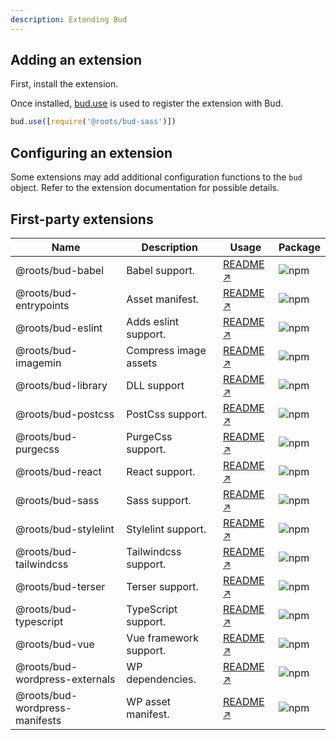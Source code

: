 ```yaml
---
description: Extending Bud
---
```


## Adding an extension

First, install the extension.

Once installed, [bud.use](config-use.md) is used to register the extension with Bud.

```js
bud.use([require('@roots/bud-sass')])
```

## Configuring an extension

Some extensions may add additional configuration functions to the `bud` object. Refer to the extension documentation for possible details.

## First-party extensions

| Name                           | Description            | Usage                                              | Package                                                                                                   |
| ------------------------------ | ---------------------- | -------------------------------------------------- | --------------------------------------------------------------------------------------------------------- |
| @roots/bud-babel               | Babel support.         | [README ↗](packages/extension-babel)               | ![npm](https://img.shields.io/npm/v/@roots/bud-babel.svg?color=%23525ddc&style=flat-square)               |
| @roots/bud-entrypoints         | Asset manifest.        | [README ↗](packages/extension-entrypoints)         | ![npm](https://img.shields.io/npm/v/@roots/bud-entrypoints.svg?color=%23525ddc&style=flat-square)         |
| @roots/bud-eslint              | Adds eslint support.   | [README ↗](packages/extension-eslint)              | ![npm](https://img.shields.io/npm/v/@roots/bud-eslint.svg?color=%23525ddc&style=flat-square)              |
| @roots/bud-imagemin            | Compress image assets  | [README ↗](packages/extension-imagemin)            | ![npm](https://img.shields.io/npm/v/@roots/bud-imagemin.svg?color=%23525ddc&style=flat-square)            |
| @roots/bud-library             | DLL support            | [README ↗](packages/extension-library)             | ![npm](https://img.shields.io/npm/v/@roots/bud-library.svg?color=%23525ddc&style=flat-square)             |
| @roots/bud-postcss             | PostCss support.       | [README ↗](packages/extension-postcss)             | ![npm](https://img.shields.io/npm/v/@roots/bud-postcss.svg?color=%23525ddc&style=flat-square)             |
| @roots/bud-purgecss            | PurgeCss support.      | [README ↗](packages/extension-purgecss)            | ![npm](https://img.shields.io/npm/v/@roots/bud-purgecss.svg?color=%23525ddc&style=flat-square)            |
| @roots/bud-react               | React support.         | [README ↗](packages/extension-react)               | ![npm](https://img.shields.io/npm/v/@roots/bud-react.svg?color=%23525ddc&style=flat-square)               |
| @roots/bud-sass                | Sass support.          | [README ↗](packages/extension-sass)                | ![npm](https://img.shields.io/npm/v/@roots/bud-sass.svg?color=%23525ddc&style=flat-square)                |
| @roots/bud-stylelint           | Stylelint support.     | [README ↗](packages/extension-stylelint)           | ![npm](https://img.shields.io/npm/v/@roots/bud-stylelint.svg?color=%23525ddc&style=flat-square)           |
| @roots/bud-tailwindcss         | Tailwindcss support.   | [README ↗](packages/extension-tailwindcss)         | ![npm](https://img.shields.io/npm/v/@roots/bud-tailwindcss.svg?color=%23525ddc&style=flat-square)         |
| @roots/bud-terser              | Terser support.        | [README ↗](packages/extension-terser)              | ![npm](https://img.shields.io/npm/v/@roots/bud-terser.svg?color=%23525ddc&style=flat-square)              |
| @roots/bud-typescript          | TypeScript support.    | [README ↗](packages/extension-typescript)          | ![npm](https://img.shields.io/npm/v/@roots/bud-typescript.svg?color=%23525ddc&style=flat-square)          |
| @roots/bud-vue                 | Vue framework support. | [README ↗](packages/extension-vue)                 | ![npm](https://img.shields.io/npm/v/@roots/bud-vue.svg?color=%23525ddc&style=flat-square)                 |
| @roots/bud-wordpress-externals | WP dependencies.       | [README ↗](packages/extension-wordpress-externals) | ![npm](https://img.shields.io/npm/v/@roots/bud-wordpress-externals.svg?color=%23525ddc&style=flat-square) |
| @roots/bud-wordpress-manifests | WP asset manifest.     | [README ↗](packages/extension-wordpress-manifests) | ![npm](https://img.shields.io/npm/v/@roots/bud-wordpress-manifests.svg?color=%23525ddc&style=flat-square) |

